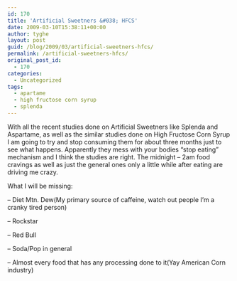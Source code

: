 ```yaml
---
id: 170
title: 'Artificial Sweetners &#038; HFCS'
date: 2009-03-10T15:38:11+00:00
author: tyghe
layout: post
guid: /blog/2009/03/artificial-sweetners-hfcs/
permalink: /artificial-sweetners-hfcs/
original_post_id:
  - 170
categories:
  - Uncategorized
tags:
  - apartame
  - high fructose corn syrup
  - splenda
---
```

With all the recent studies done on Artificial Sweetners like Splenda and Aspartame, as well as the similar studies done on High Fructose Corn Syrup I am going to try and stop consuming them for about three months just to see what happens. Apparently they mess with your bodies &#8220;stop eating&#8221; mechanism and I think the studies are right. The midnight &#8211; 2am food cravings as well as just the general ones only a little while after eating are driving me crazy.

What I will be missing:
  
&#8211; Diet Mtn. Dew(My primary source of caffeine, watch out people I&#8217;m a cranky tired person)
  
&#8211; Rockstar
  
&#8211; Red Bull
  
&#8211; Soda/Pop in general
  
&#8211; Almost every food that has any processing done to it(Yay American Corn industry)
